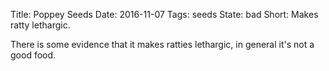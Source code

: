 Title: Poppey Seeds
Date: 2016-11-07
Tags: seeds
State: bad
Short: Makes ratty lethargic.

There is some evidence that it makes ratties lethargic, in general it's not a good food.
